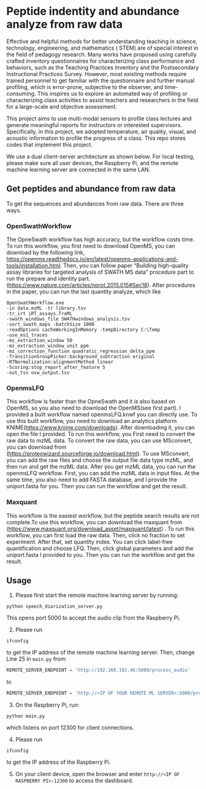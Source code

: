 # Peptide indentity and abundance analyze from raw data

Effective and helpful methods for better understanding teaching in science, technology, engineering, and mathematics (
STEM) are of special interest in the field of pedagogy research. Many works have proposed using carefully crafted
inventory questionnaires for characterizing class performance and behaviors, such as the Teaching Practices
Inventory and the Postsecondary Instructional Practices Survey. However, most existing methods require trained
personnel to get familiar with the questionnaire and further manual profiling, which is error-prone, subjective to the
observer, and time-consuming. This inspires us to explore an automated way of profiling or characterizing class
activities to assist teachers and researchers in the field for a large-scale and objective assessment.

This project aims to use multi-modal sensors to profile class lectures and generate meaningful reports for instructors
or interested
supervisors. Specifically, in this project, we adopted temperature, air quality, visual, and acoustic information to
profile the progress of a class. This repo stores codes that implement this project.

We use a dual client-server architecture as shown below. For local testing, please make sure all user devices, the
Raspberry Pi, and the remote machine learning server are connected in the same LAN.

## Get peptides and abundance from raw data

To get the sequences and abundances from raw data. There are three ways. 

### OpenSwathWorkflow

The OpneSwath workflow has high accuracy, but the workflow costs time. To run this workflow, you first need to download OpenMS, you can download by the following link, https://openms.readthedocs.io/en/latest/openms-applications-and-tools/installation.html. Then, you can follow paper “Building high-quality assay libraries for targeted analysis of SWATH MS data” procedure part to run the prepare and identity part. (https://www.nature.com/articles/nprot.2015.015#Sec18). After procedures in the paper, you can run the last quantity analyze, which like

```shell
OpenSwathWorkflow.exe
-in data.mzML -tr library.tsv
-tr_irt iRT_assays.TraML
-swath_windows_file SWATHwindows_analysis.tsv
-sort_swath_maps -batchSize 1000
-readOptions cacheWorkingInMemory -tempDirectory C:\Temp
-use_ms1_traces
-mz_extraction_window 50
-mz_extraction_window_unit ppm
-mz_correction_function quadratic_regression_delta_ppm
-TransitionGroupPicker:background_subtraction original
-RTNormalization:alignmentMethod linear
-Scoring:stop_report_after_feature 5
-out_tsv osw_output.tsv
```

### OpenmsLFQ

This workflow is faster than the OpneSwath and it is also based on OpenMS, so you also need to download the OpenMS(see first part). I provided a built workflow named openmsLFQ.knwf you can directly use. To use this built workflow, you need to download an analytics platform KNIME(https://www.knime.com/downloads). After downloading it, you can open the file I provided. 
To run this workflow, you First need to convert the raw data to mzML data.  To convert the raw data, you can use MSconvert, you can download from (https://proteowizard.sourceforge.io/download.html). To use MSconvert, you can add the raw files and choose the output file data type mzML, and then run and get the mzML data.
After you get mzML data, you can run the openmsLFQ workflow. First, you can add the mzML data in input files. At the same time, you also need to add FASTA database, and I provide the uniport.fasta for you. Then you can run the workflow and get the result.


### Maxquant

This workflow is the easiest workflow, but the peptide search results are not complete.To use this workflow, you can download the maxquant from (https://www.maxquant.org/download_asset/maxquant/latest) . To run this workflow, you can first load the raw data. Then, click no fraction to set experiment. After that, set quantity index. You can click label-free quantification and choose LFQ. Then, click global parameters and add  the uniport.fasta I provided to you. Then you can run the workflow and get the result.

## Usage

1. Please first start the remote machine learning server by running:

```shell
python speech_diarization_server.py
```

This opens port 5000 to accept the audio clip from the Raspberry Pi.

2. Please run

```shell
ifconfig
```

to get the IP address of the remote machine learning server. Then, change Line 25 in `main.py` from:

```python
REMOTE_SERVER_ENDPOINT = 'http://192.168.182.46:5000/process_audio'
```

to

```python
REMOTE_SERVER_ENDPOINT = 'http://<IP OF YOUR REMOTE ML SERVER>:5000/process_audio'
```

3. On the Raspberry Pi, run:

```shell
python main.py
```

which listens on port 12300 for client connections.

4. Please run

```shell
ifconfig
```

to get the IP address of the Raspberry Pi.

5. On your client device, open the browser and enter `http://<IP OF RASPBERRY PI>:12300` to access the dashboard.
